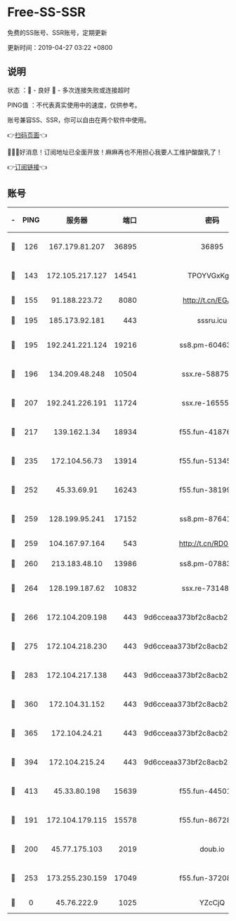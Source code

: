 # Free-SS-SSR

免费的SS账号、SSR账号，定期更新

更新时间：2019-04-27 03:22 +0800

## 说明

状态     ：🙂 - 良好 🙁 - 多次连接失败或连接超时

PING值   ：不代表真实使用中的速度，仅供参考。

账号兼容SS、SSR，你可以自由在两个软件中使用。

👉[扫码页面](https://liesauer.github.io/Free-SS-SSR/)👈

🎉🎉🎉好消息！订阅地址已全面开放！麻麻再也不用担心我要人工维护酸酸乳了！

👉[订阅链接](https://www.liesauer.net/yogurt/subscribe?ACCESS_TOKEN=DAYxR3mMaZAsaqUb)👈

## 账号

|-|PING|服务器|端口|密码|加密方式|区域|
|:----:|:----:|:-----:|-----:|:----:|:----:|:----:|
|🙂|126|167.179.81.207|36895|36895|aes-256-cfb|JP|
|🙂|143|172.105.217.127|14541|TPOYVGxKglpi|aes-256-cfb|JP|
|🙂|155|91.188.223.72|8080|http://t.cn/EGJIyrl|rc4-md5|RU|
|🙂|195|185.173.92.181|443|sssru.icu|rc4-md5|RU|
|🙂|195|192.241.221.124|19216|ss8.pm-60463173|aes-256-cfb|US|
|🙂|196|134.209.48.248|10504|ssx.re-58875699|aes-256-cfb|US|
|🙂|207|192.241.226.191|11724|ssx.re-16555681|aes-256-cfb|US|
|🙂|217|139.162.1.34|18934|f55.fun-41876955|aes-256-cfb|SG|
|🙂|235|172.104.56.73|13914|f55.fun-51345667|aes-256-cfb|SG|
|🙂|252|45.33.69.91|16243|f55.fun-38199341|aes-256-cfb|US|
|🙂|259|128.199.95.241|17152|ss8.pm-87641460|aes-256-cfb|SG|
|🙂|259|104.167.97.164|543|http://t.cn/RD0D7sx|rc4-md5|CA|
|🙂|260|213.183.48.10|13986|ss8.pm-07883596|rc4-md5|RU|
|🙂|264|128.199.187.62|10832|ssx.re-73148859|aes-256-cfb|SG|
|🙂|266|172.104.209.198|443|9d6cceaa373bf2c8acb22e60b6a58be6|aes-256-cfb|US|
|🙂|275|172.104.218.230|443|9d6cceaa373bf2c8acb22e60b6a58be6|aes-256-cfb|US|
|🙂|283|172.104.217.138|443|9d6cceaa373bf2c8acb22e60b6a58be6|aes-256-cfb|US|
|🙂|360|172.104.31.152|443|9d6cceaa373bf2c8acb22e60b6a58be6|aes-256-cfb|US|
|🙂|365|172.104.24.21|443|9d6cceaa373bf2c8acb22e60b6a58be6|aes-256-cfb|US|
|🙂|394|172.104.215.24|443|9d6cceaa373bf2c8acb22e60b6a58be6|aes-256-cfb|US|
|🙂|413|45.33.80.198|15639|f55.fun-44501835|aes-256-cfb|US|
|🙂|191|172.104.179.115|15578|f55.fun-86728448|aes-256-cfb|SG|
|🙂|200|45.77.175.103|2019|doub.io|aes-128-ctr|SG|
|🙁|253|173.255.230.159|17049|f55.fun-37208047|aes-256-cfb|US|
|🙁|0|45.76.222.9|1025|YZcCjQ|rc4-md5|JP|
